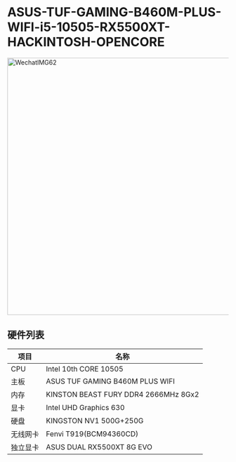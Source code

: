 # ASUS-TUF-GAMING-B460M-PLUS-WIFI-i5-10505-RX5500XT-HACKINTOSH-OPENCORE

<img width="586" alt="WechatIMG62" src="https://user-images.githubusercontent.com/72067380/174477782-0dba8aeb-e37f-4487-87c0-f5c994006658.png">

## 硬件列表

|项目|名称
|-|-
|CPU|Intel 10th CORE 10505
|主板|ASUS TUF GAMING B460M PLUS WIFI
|内存|KINSTON BEAST FURY DDR4 2666MHz 8Gx2
|显卡|Intel UHD Graphics 630
|硬盘|KINGSTON NV1 500G+250G
|无线网卡|Fenvi T919(BCM94360CD)
|独立显卡|ASUS DUAL RX5500XT 8G EVO
